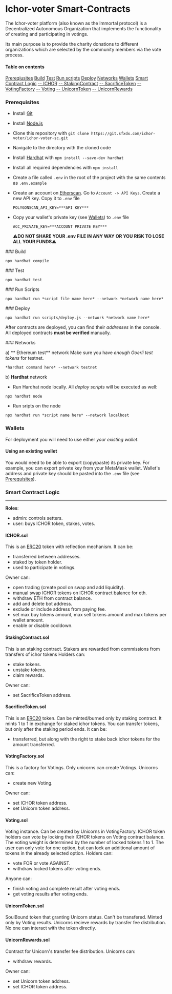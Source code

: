 # Ichor-voter Smart-Contracts

The Ichor-voter platform (also known as the Immortal protocol) is a Decentralized Autonomous Organization that implements the functionality of creating and participating in votings. 

Its main purpose is to provide the charity donations to different organizations which are selected by the community members via the vote process.

#### Table on contents

[Prereqiusites](#preqs)
[Build](#build)
[Test](#test)
[Run scripts](#run)
[Deploy](#deploy)
[Networks](#networks)
[Wallets](#wallets)
[Smart Contract Logic](#logic)
[-- ICHOR](#ICHOR)
[-- StakingContract](#Staking)
[-- SacrificeToken](#Sacrifice)
[-- VotingFactory](#VotingFactory)
[-- Voting](#Voting)
[-- UnicornToken](#UnicornToken)
[-- UnicornRewards](#UnicornRewards)

<a name="preqs"/>

### Prerequisites

- Install [Git](https://git-scm.com/)
- Install [Node.js](https://nodejs.org/en/download/)
- Clone this repository with `git clone https://git.sfxdx.com/ichor-voter/ichor-voter-sc.git`
- Navigate to the directory with the cloned code
- Install [Hardhat](https://hardhat.org/) with `npm install --save-dev hardhat`
- Install all required dependencies with `npm install`
- Create a file called `.env` in the root of the project with the same contents as `.env.example`
- Create an account on [Etherscan](https://etherscan.io/). Go to `Account -> API Keys`. Create a new API key. Copy it to `.env` file
  ```
  POLYGONSCAN_API_KEY=***API KEY***
  ```
- Copy your wallet's private key (see [Wallets](#wallets)) to `.env` file

  ```
  ACC_PRIVATE_KEY=***ACCOUNT PRIVATE KEY***
  ```

  :warning:**DO NOT SHARE YOUR .env FILE IN ANY WAY OR YOU RISK TO LOSE ALL YOUR FUNDS**:warning:

<a name="build"/>
### Build

```
npx hardhat compile
```

<a name="test"/>
### Test

```
npx hardhat test
```

<a name="run"/>
### Run Scripts

```
npx hardhat run *script file name here* --network *network name here*
```

<a name="deploy"/>
### Deploy

```
npx hardhat run scripts/deploy.js --network *network name here*
```

After contracts are deployed, you can find their _addresses_ in the console.
All deployed contracts **must be verified** manually.

<a name="networks"/>
### Networks

а) ** Ethereum test** network
Make sure you have _enough Goerli test tokens_ for testnet.

```
*hardhat command here* --network testnet
```

b) **Hardhat** network

- Run Hardhat node locally. All _deploy scripts_ will be executed as well:

```
npx hardhat node
```

- Run sripts on the node

```
npx hardhat run *script name here* --network localhost
```

<a name="wallets"/>

### Wallets

For deployment you will need to use either _your existing wallet_.

#### Using an existing wallet

You would need to be able to export (copy/paste) its private key. For example, you can export private key from your MetaMask wallet.
Wallet's address and private key should be pasted into the `.env` file (see [Prerequisites](#preqs)).

<a name="logic"/>

### Smart Contract Logic

---

**Roles**:

- admin: controls setters.
- user: buys ICHOR token, stakes, votes.

<a name="ICHOR"/>

#### ICHOR.sol

This is an [ERC20](https://docs.openzeppelin.com/contracts/4.x/erc20) token with reflection mechanism.
It can be:

- transferred between addresses.
- staked by token holder.
- used to participate in votings.

Owner can:

- open trading (create pool on swap and add liquidity).
- manual swap ICHOR tokens on ICHOR contract balance for eth.
- withdraw ETH from contract balance.
- add and delete bot address.
- exclude or include address from paying fee.
- set max buy tokens amount, max sell tokens amount and max tokens per wallet amount.
- enable or disable cooldown.

<a name="Staking"/>

#### StakingContract.sol

This is an staking contract. Stakers are rewarded from commissions from transfers of ichor tokens
Holders can:

- stake tokens.
- unstake tokens.
- claim rewards.

Owner can:
- set SacrificeToken address.

<a name="Sacrifice"/>

#### SacrificeToken.sol

This is an [ERC20](https://docs.openzeppelin.com/contracts/4.x/erc20) token. Can be minted/burned only by staking contract. It mints 1 to 1 in exchange for staked ichor tokens. You can transfer tokens, but only after the staking period ends. 
It can be:

- transferred, but along with the right to stake back ichor tokens for the amount transferred.

<a name="VotingFactory"/>

#### VotingFactory.sol

This is a factory for Votings. Only unicorns can create Votings.
Unicorns can:

- create new Voting.

Owner can:

- set ICHOR token address.
- set Unicorn token address.

<a name="Voting"/>

#### Voting.sol

Voting instance. Can be created by Unicorns in VotingFactory. ICHOR token holders can vote by locking their ICHOR tokens on Voting contract balance. The voting weight is determined by the number of locked tokens 1 to 1. The user can only vote for one option, but can lock an additional amount of tokens in the already selected option.
Holders can:

- vote FOR or vote AGAINST.
- withdraw locked tokens after voting ends.

Anyone can:

- finish voting and complete result after voting ends.
- get voting results after voting ends.

<a name="UnicornToken"/>

#### UnicornToken.sol

SoulBound token that granting Unicorn status. Can't be transfered. Minted only by Voting results. Unicorns recieve rewards by transfer fee distribution.
No one can interact with the token directly.

<a name="UnicornRewards"/>

#### UnicornRewards.sol

Contract for Unicorn's transfer fee distribution.
Unicorns can:

- withdraw rewards.

Owner can: 

- set Unicorn token address.
- set ICHOR token address.
